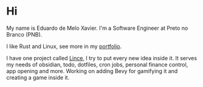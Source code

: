 # Hi

My name is Eduardo de Melo Xavier. I'm a Software Engineer at Preto no Branco (PNB).

I like Rust and Linux, see more in my [portfolio](https://portfolio-xaviduds-projects.vercel.app/).

I have one project called [Lince](https://github.com/lince-social/lince), I try to put every new idea inside it. It serves my needs of obsidian, todo, dotfiles, cron jobs, personal finance control, app opening and more. Working on adding Bevy for gamifying it and creating a game inside it.
